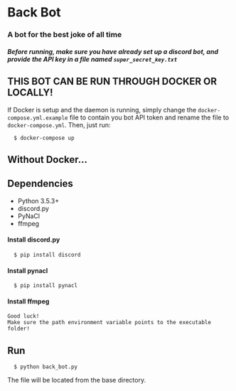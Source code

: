 # Back Bot
### A bot for the best joke of all time

#### _Before running, make sure you have already set up a discord bot, and provide the API key in a file named `super_secret_key.txt`_

## THIS BOT CAN BE RUN THROUGH DOCKER OR LOCALLY!
If Docker is setup and the daemon is running, simply change the
`docker-compose.yml.example` file to contain you bot API token and rename
the file to `docker-compose.yml`. Then, just run:

```shell_session
  $ docker-compose up
```

## Without Docker...

## Dependencies
* Python 3.5.3+
* discord.py
* PyNaCl
* ffmpeg

#### Install discord.py

```shell_session
  $ pip install discord
```

#### Install pynacl

```shell_session
  $ pip install pynacl
```

#### Install ffmpeg

    Good luck!
    Make sure the path environment variable points to the executable folder!

## Run

```shell_session
  $ python back_bot.py
```


The file will be located from the base directory.
